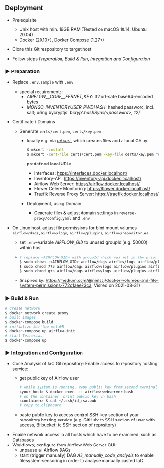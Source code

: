 ## Deployment

- Prerequisite
  - Unix host with min. 16GB RAM (Tested on macOS 10.14, Ubuntu 20.04)
  - Docker (20.10+), Docker Compose (1.27+)

- Clone this Git respository to target host
- Follow steps _Preparation_, _Build & Run_, _Integration and Configuration_

### ▶ Preparation
- Replace `.env.sample` with `.env`
  - special requirements:
    - _AIRFLOW__CORE__FERNET_KEY_: 32 url-safe base64-encoded bytes
    - _MONGO_INVENTORYUSER_PWDHASH_: hashed password, incl. salt; using bycryptjs' *bcrypt.hashSync(\<password>, 12)*

- Certificate / Domains

  - Generate `certs/cert.pem`, `certs/key.pem `
    - locally e.g. via [*mkcert*](https://github.com/FiloSottile/mkcert), which creates files and a local CA by:
      ```bash
      $ mkcert -install
      $ mkcert -cert-file certs/cert.pem -key-file certs/key.pem "docker.localhost" "*.docker.localhost"
      ```
      predefined local URLs
        - Interfaces: https://interfaces.docker.localhost/
        - Inventory-API: https://inventory-api.docker.localhost/
        - Airflow Web Server: https://airflow.docker.localhost/
        - Flower Celery Monitoring: https://flower.docker.localhost/
        - Traefik Reverse Proxy Server: https://traefik.docker.localhost/


    - Deployment, using Domain
      - Generate files & adjust domain settings in `reverse-proxy/config.yaml` and `.env`


- On Linux host, adjust file permissions for bind mount volumes `airflow/dags`, `airflow/logs`, `airflow/plugins`, `airflow/repositories`
  - set `.env`-variable _AIRFLOW_GID_ to unused groupId (e.g. 50000) within host
  - 
    ```bash
    # replace <AIRFLOW_GID> with groupId which was set in the prior step 
    $ sudo chown :<AIRFLOW_GID> airflow/dags airflow/logs airflow/plugins airflow/repositories 
    $ sudo chmod 775 airflow/dags airflow/logs airflow/plugins airflow/repositories 
    $ sudo chmod g+s airflow/dags airflow/logs airflow/plugins airflow/repositories 
    ```
  
  - (inspired by:  https://medium.com/@nielssj/docker-volumes-and-file-system-permissions-772c1aee23ca, Visited on 2021-08-31)

### ▶ Build & Run
```bash
# create network
$ docker network create proxy
# build images
$ docker-compose build
# initialize Airflow metaDB
$ docker-compose up airflow-init
# start Teiresias
$ docker-compose up
```

### ▶ Integration and Configuration
- Code Analysis of IaC Git repository: Enable access to repository hosting service:
    - get public key of Airflow user
      ```bash
      # while system is running, copy public key from second terminal
      <your_host> $ docker exec -it airflow-webserver bash
      # on the container, print public key on bash
      <container> $ cat ~/.ssh/id_rsa.pub
      # copy to clipboard
      ```

    - paste public key to access control SSH-key section of your repository hosting service (e.g. GitHub: to SSH section of user with access, Bitbucket: to SSH section of repository)
- Enable network access to all hosts which have to be examined, such as Databases
- Workflows; configure from Airflow Web Server GUI:
  - unpause all Airflow DAGs
  - start (trigger manually) DAG _A2_manually_code_analysis_ to enable filesystem-sensoring in order to analyse manually pasted IaC 
